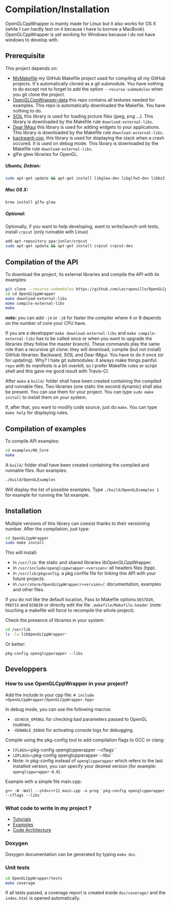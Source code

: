 # Compilation/Installation

OpenGLCppWrapper is mainly made for Linux but it also works for OS X (while I
can hardly test on it because I have to borrow a MacBook).  OpenGLCppWrapper is
yet working for Windows because I do not have windows to develop with.

## Prerequisite

This project depends on:
* [MyMakefile](https://github.com/Lecrapouille/MyMakefile) my GitHub Makefile
  project used for compiling all my GitHub projects. It's automatically cloned
  as a git submodule. You have nothing to do except not to forget to add the
  option `--recurse-submodules` when you git clone the project.
* [OpenGLCppWrapper-data](https://github.com/Lecrapouille/OpenGLCppWrapper-data)
  this repo contains all textures needed for examples. This repo is
  automatically downloaded the Makefile. You have nothing to do.
* [SOIL](https://github.com/kbranigan/Simple-OpenGL-Image-Library.git) this
  library is used for loading picture files (jpeg, png ...). This library is
  downloaded by the Makefile rule `download-external-libs`.
* [Dear IMgui](https://github.com/ocornut/imgui) this library is used for adding
  widgets to your applications. This library is downloaded by the Makefile rule
  `download-external-libs`.
* [backward-cpp](https://github.com/bombela/backward-cpp), this library is used
  for displaying the stack when a crash occured. It is used on debug mode. This
  library is downloaded by the Makefile rule `download-external-libs`.
* glfw glew libraries for OpenGL.

##### Ubuntu, Debian:

```sh
sudo apt-get update && apt-get install libglew-dev libglfw3-dev libbz2-dev
```

##### Mac OS X:
```sh
brew install glfw glew
```

##### Optional:

Optionally, if you want to help developing, want to write/launch unit tests,
install `crpcut` (only runnable with Linux)

```sh
add-apt-repository ppa:jonlar/crpcut
sudo apt-get update && apt-get install crpcut crpcut-dev
```

## Compilation of the API

To download the project, its external libraries and compile the API with its examples:
```sh
git clone --recurse-submodules https://github.com/Lecrapouille/OpenGLCppWrapper.git --depth=1
cd cd OpenGLCppWrapper
make download-external-libs
make compile-external-libs
make
```

**note:** you can add `-j4` or `-j8` for faster the compiler where 4 or 8
depends on the number of core your CPU have.

If you are a developper `make download-external-libs` and `make
compile-external-libs` has to be called once or when you want to upgrade the
libraries (they follow the master branch). These commands play the same role
than a recursive git clone: they will download, compile (but not install) GitHub
libraries: Backward, SOIL and Dear IMgui. You have to do it once (or for
updating). Why? I hate git submodules: it always make things painful. `repo`
with its manifests is a bit overkill, so I prefer Makefile rules or script
shell and this gave me good result with Travis-CI.

After `make` a `build/` folder shall have been created containing the compiled
and runnable files. Two libraries (one static the second dynamic) shall also be
present. You can use them for your project. You can type `sudo make install` to
install them on your system.

If, after that, you want to modify code source, just do `make`. You can type
`make help` for displaying rules.

## Compilation of examples

To compile API examples:
```sh
cd examples/00_Core
make
```

A `build/` folder shall have been created containing the compiled and runnable
files. Run examples:
```sh
./build/OpenGLExamples
```

Will display the list of possible examples. Type `./build/OpenGLExamples 1` for
example for running the 1st example.

## Installation

Multiple versions of this library can coexist thanks to their versioning number.
After the compilation, just type:

```sh
cd OpenGLCppWrapper
sudo make install
```

This will install:
* in `/usr/lib`: the static and shared libraries libOpenGLCppWrapper.
* in `/usr/include/openglcppwrapper-<version>`: all headers files (hpp).
* in `/usr/lib/pkgconfig`: a pkg confile file for linking this API with your future projects.
* in `/usr/share/OpenGLCppWrapper/<version>/`: documentation, examples and other files.

If you do not like the default location, Pass to Makefile options `DESTDIR`,
`PREFIX` and `BINDIR` or directly edit the file `.makefile/Makefile.header`
(note: touching a makefile will force to recompile the whole project).

Check the presence of libraries in your system:
```sh
cd /usr/lib
ls -la libOpenGLCppWrapper*
```
Or better:
```
pkg-config openglcppwrapper --libs
```

## Developpers

### How to use OpenGLCppWrapper in your project?

Add the include in your cpp file: `# include <OpenGLCppWrapper/OpenGLCppWrapper.hpp>`

In debug mode, you can use the following macros:
* `-DCHECK_OPENGL` for checking bad parameters passed to OpenGL routines.
* `-DENABLE_DEBUG` for activating console logs for debugging.

Compile using the pkg-config tool to add compilation flags to GCC or clang:
* `CFLAGS=\`pkg-config openglcppwrapper --cflags\``
* `LDFLAGS=\`pkg-config openglcppwrapper --libs\``
* Note: in pkg-config instead of `openglcppwrapper` which refers to the last installed version,
you can specify your desired version (for example: `openglcppwrapper-0.6`).

Example with a simple file main.cpp:
```
g++ -W -Wall --std=c++11 main.cpp -o prog `pkg-config openglcppwrapper --cflags --libs`
```

### What code to write in my project ?

* [Tutorials](https://github.com/Lecrapouille/OpenGLCppWrapper/blob/master/doc/tutorials/Core.md)
* [Examples](https://github.com/Lecrapouille/OpenGLCppWrapper/blob/master/examples/README.md)
* [Code Architecture](https://github.com/Lecrapouille/OpenGLCppWrapper/blob/master/doc/Architecture.md)

### Doxygen

Doxygen documentation can be generated by typing `make doc`.

### Unit tests

```sh
cd OpenGLCppWrapper/tests
make coverage
```

If all tests passed, a coverage report is created inside `doc/coverage/` and the
`index.html` is opened automatically.
